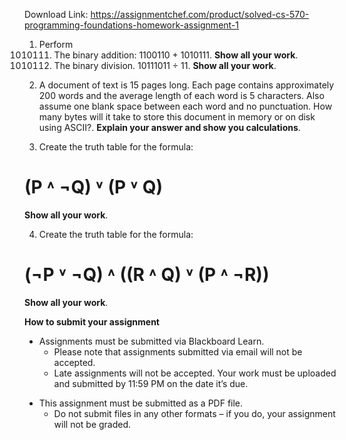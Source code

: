 Download Link: https://assignmentchef.com/product/solved-cs-570-programming-foundations-homework-assignment-1
<br>
<strong> </strong>

<ol>

 <li>Perform

  <ol start="1010111">

   <li>The binary addition: 1100110 + 1010111. <strong>Show all your work</strong>.</li>

   <li>The binary division. 10111011 ÷ 11. <strong>Show all your work</strong>.</li>

  </ol></li>

</ol>




<ol start="2">

 <li>A document of text is 15 pages long. Each page contains approximately 200 words and the average length of each word is 5 characters.  Also assume one blank space between each word and no punctuation.  How many bytes will it take to store this document in memory or on disk using ASCII?.  <strong>Explain your answer and show you calculations</strong>.</li>

</ol>




<ol start="3">

 <li>Create the truth table for the formula:</li>

</ol>




<h1>(P ˄ ¬Q) ˅ (P ˅ Q)</h1>




<strong>Show all your work</strong>.




<ol start="4">

 <li>Create the truth table for the formula:</li>

</ol>




<h1>(¬P ˅ ¬Q) ˄ ((R ˄ Q) ˅ (P ˄ ¬R))</h1>




<strong>Show all your work</strong>.




<strong>How to submit your assignment </strong>




<ul>

 <li>Assignments must be submitted via Blackboard Learn.

  <ul>

   <li>Please note that assignments submitted via email will not be accepted.</li>

   <li>Late assignments will not be accepted. Your work must be uploaded and submitted by 11:59 PM on the date it’s due.</li>

  </ul></li>

</ul>




<ul>

 <li>This assignment must be submitted as a PDF file.

  <ul>

   <li>Do not submit files in any other formats – if you do, your assignment will not be graded.</li>

  </ul></li>

</ul>


